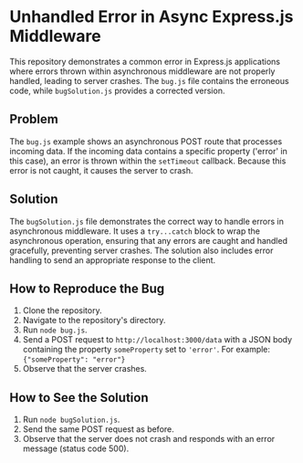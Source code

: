 # Unhandled Error in Async Express.js Middleware

This repository demonstrates a common error in Express.js applications where errors thrown within asynchronous middleware are not properly handled, leading to server crashes.  The `bug.js` file contains the erroneous code, while `bugSolution.js` provides a corrected version.

## Problem

The `bug.js` example shows an asynchronous POST route that processes incoming data.  If the incoming data contains a specific property ('error' in this case), an error is thrown within the `setTimeout` callback. Because this error is not caught, it causes the server to crash.

## Solution

The `bugSolution.js` file demonstrates the correct way to handle errors in asynchronous middleware. It uses a `try...catch` block to wrap the asynchronous operation, ensuring that any errors are caught and handled gracefully, preventing server crashes.  The solution also includes error handling to send an appropriate response to the client.

## How to Reproduce the Bug

1. Clone the repository.
2. Navigate to the repository's directory.
3. Run `node bug.js`.
4. Send a POST request to `http://localhost:3000/data` with a JSON body containing the property `someProperty` set to `'error'`.  For example: `{"someProperty": "error"}`
5. Observe that the server crashes.

## How to See the Solution

1. Run `node bugSolution.js`.
2. Send the same POST request as before.
3. Observe that the server does not crash and responds with an error message (status code 500).